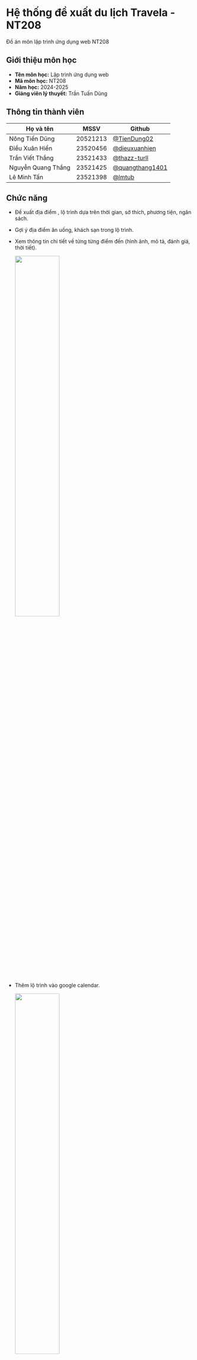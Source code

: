 
# Hệ thống đề xuất du lịch Travela - NT208
Đồ án môn lập trình ứng dụng web NT208

## Giới thiệu môn học

- **Tên môn học:** Lập trình ứng dụng web
- **Mã môn học:** NT208
- **Năm học:** 2024-2025
- **Giảng viên lý thuyết:** Trần Tuấn Dũng


## Thông tin thành viên



| Họ và tên      | MSSV      | Github                |
|----------------|-----------|----------------------|
| Nông Tiến Dũng  | 20521213 | [@TienDung02](https://github.com/TienDung02) |
| Điều Xuân Hiển     | 23520456 | [@dieuxuanhien](https://github.com/dieuxuanhien) |
|  Trần Viết Thắng     | 23521433 | [@thazz-turll](https://github.com/thazz-turll)     |
| Nguyễn Quang Thắng | 23521425 |[@quangthang1401](https://github.com/quangthang1401) |
| Lê Minh Tấn | 23521398 | [@lmtub](https://github.com/lmtub) | 



## Chức năng

- Đề xuất địa điểm , lộ trình dựa trên thời gian, sở thích, phương tiện, ngân sách.
- Gợi ý địa điểm ăn uống, khách sạn trong lộ trình.
- Xem thông tin chi tiết về từng từng điểm đến (hình ảnh, mô tả, đánh giá, thời tiết).

  [<img src="https://github.com/user-attachments/assets/ccb8504b-5ca2-4564-bdca-1d2828e738d1" width="50%">](https://uithcm-my.sharepoint.com/:v:/g/personal/23520456_ms_uit_edu_vn/ERfB7Ti4E0tBhmV7wipc7pEBTytyFO5oVHILsl6YalXo4g?nav=eyJyZWZlcnJhbEluZm8iOnsicmVmZXJyYWxBcHAiOiJPbmVEcml2ZUZvckJ1c2luZXNzIiwicmVmZXJyYWxBcHBQbGF0Zm9ybSI6IldlYiIsInJlZmVycmFsTW9kZSI6InZpZXciLCJyZWZlcnJhbFZpZXciOiJNeUZpbGVzTGlua0NvcHkifX0&e=HLeK1s)

  
- Thêm lộ trình vào google calendar.

  
  [<img src="https://github.com/user-attachments/assets/c711fc66-3d5b-4bc3-9d4e-19be5c7db8f4" width="50%">](https://uithcm-my.sharepoint.com/:v:/g/personal/23520456_ms_uit_edu_vn/EavUkn2QfYNLoXOdkOsf4wIB4B-R3y6rJDzbFOEi1uTFeA?nav=eyJyZWZlcnJhbEluZm8iOnsicmVmZXJyYWxBcHAiOiJPbmVEcml2ZUZvckJ1c2luZXNzIiwicmVmZXJyYWxBcHBQbGF0Zm9ybSI6IldlYiIsInJlZmVycmFsTW9kZSI6InZpZXciLCJyZWZlcnJhbFZpZXciOiJNeUZpbGVzTGlua0NvcHkifX0&e=UvAbLb)


- Tìm kiếm địa điểm du lịch theo từ khóa, danh mục. Tìm kiếm các chuyến đi và gói dịch vụ theo giá. Đánh giá và bình luận về các địa điểm du lịch.

    [<img src="https://github.com/user-attachments/assets/09be9cc7-38e0-4c21-97fd-cd0b4787f8be" width="50%">](  https://uithcm-my.sharepoint.com/:v:/g/personal/23520456_ms_uit_edu_vn/Ednj37rSBANOnOqRU1j8FOEBIqquHPFjGq6ilzq0YtFx4A?nav=eyJyZWZlcnJhbEluZm8iOnsicmVmZXJyYWxBcHAiOiJPbmVEcml2ZUZvckJ1c2luZXNzIiwicmVmZXJyYWxBcHBQbGF0Zm9ybSI6IldlYiIsInJlZmVycmFsTW9kZSI6InZpZXciLCJyZWZlcnJhbFZpZXciOiJNeUZpbGVzTGlua0NvcHkifX0&e=BtNjBk)
    [<img src="https://github.com/user-attachments/assets/2ee14793-6697-4139-8fa6-0027f79862db" width="50%">](  https://uithcm-my.sharepoint.com/personal/23520456_ms_uit_edu_vn/_layouts/15/stream.aspx?id=%2Fpersonal%2F23520456%5Fms%5Fuit%5Fedu%5Fvn%2FDocuments%2FTravela%2Ddemo%2FDemo%20%2D%20Packages%20%2D%20Made%20with%20Clipchamp%2Emp4&nav=eyJyZWZlcnJhbEluZm8iOnsicmVmZXJyYWxBcHAiOiJPbmVEcml2ZUZvckJ1c2luZXNzIiwicmVmZXJyYWxBcHBQbGF0Zm9ybSI6IldlYiIsInJlZmVycmFsTW9kZSI6InZpZXciLCJyZWZlcnJhbFZpZXciOiJNeUZpbGVzTGlua0NvcHkifX0&ga=1&referrer=StreamWebApp%2EWeb&referrerScenario=AddressBarCopied%2Eview%2Ebc323714%2Dd7b8%2D404c%2Da0c4%2D1dee99f72628)


- Chat bot hỗ trợ tìm các địa điểm , tour, gói, khách sạn cho người dùng.

   [<img src="https://github.com/user-attachments/assets/650115ab-9d67-4349-ae0c-4468ee40feac" width="50%">](  https://uithcm-my.sharepoint.com/personal/23520456_ms_uit_edu_vn/_layouts/15/stream.aspx?id=%2Fpersonal%2F23520456%5Fms%5Fuit%5Fedu%5Fvn%2FDocuments%2FTravela%2Ddemo%2Fdemo%20%2D%20chat%20bot%20%2D%20Made%20with%20Clipchamp%2Emp4&nav=eyJyZWZlcnJhbEluZm8iOnsicmVmZXJyYWxBcHAiOiJPbmVEcml2ZUZvckJ1c2luZXNzIiwicmVmZXJyYWxBcHBQbGF0Zm9ybSI6IldlYiIsInJlZmVycmFsTW9kZSI6InZpZXciLCJyZWZlcnJhbFZpZXciOiJNeUZpbGVzTGlua0NvcHkifX0&ga=1&referrer=StreamWebApp%2EWeb&referrerScenario=AddressBarCopied%2Eview%2E2354f1f2%2D6f48%2D441d%2Db920%2Dd25b9a459f79)
  



- Thống kê doanh thu và top địa điểm. Quản lý các đơn hàng.
  ![image](https://github.com/user-attachments/assets/37678f30-8430-4a4b-a796-0ee46cb85d5d)

## Mô hình hệ thống - ERD

[Mô hình ERD](https://github.com/user-attachments/files/20853402/web_ww.pdf)









